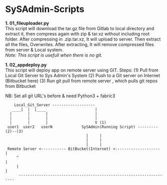 # SySAdmin-Scripts

<b>1. 01_fileuploader.py</b><br>
This script will download the tar.gz file from Gitlab to local directory and extract it, then compress again with zip & tar.xz without including root folder. After compressing in .zip.tar.xz, It will upload to server. Then extract all the files, Overwrites.
After extracting, It will remove compressed files from server & Local system. <br>
<i>Note: This script is usefull when there is no git.</i>


<b>1. 02_appdeploy.py</b><br>
This script will deploy app on remote server using GIT. 
Steps:
(1) Pull from Local Git Server to Sys Admin's System
(2) Push to a Git server on Internet (Bitbucket here)
(3) Run git pull from remote server , which pulls git repos from Bitbucket

NB: Set all git URL's before & need Python3 + fabric3

```
    Local_Git_Server -------------------
   ____|  |  |____                      |
  |       |       |                     |
  |       |       |                     |
  |       |       |                     V (1) 
 user1	user2	userN             SySAdmin(Running Script) ---------(2)--(3)
								    |     |
								    |     |
								    |	  |							  
 Remote Server <----------- BitBucket(Internet) <--------------------     |
     ^                                                                    |
     |                                                                    |
      --------------------------------------------------------------------
```
